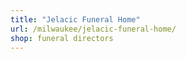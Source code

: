 ```yaml
---
title: "Jelacic Funeral Home"
url: /milwaukee/jelacic-funeral-home/
shop: funeral directors
---
```

